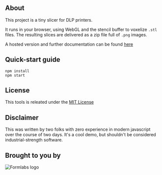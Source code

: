 ## About
This project is a tiny slicer for DLP printers.

It runs in your browser, using WebGL and the stencil buffer to voxelize
`.stl` files.  The resulting slices are delivered as a zip file full of
`.png` images.

A hosted version and further documentation can be found
[here](http://mattkeeter.com/projects/dlp)

## Quick-start guide
```
npm install
npm start
```

## License
This tools is releated under the [MIT License](https://github.com/Formlabs/hackathon-slicer/blob/master/COPYING.md)

## Disclaimer
This was written by two folks with zero experience in modern javascript
over the course of two days.  It's a cool demo, but shouldn't be considered
industrial-strength software.

## Brought to you by
![Formlabs logo](https://github.com/Formlabs/hackathon-slicer/blob/master/logo.png)
